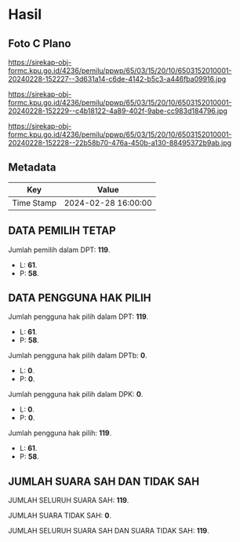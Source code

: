 # Hasil

## Foto C Plano

https://sirekap-obj-formc.kpu.go.id/4236/pemilu/ppwp/65/03/15/20/10/6503152010001-20240228-152227--3d631a14-c6de-4142-b5c3-a446fba09916.jpg

https://sirekap-obj-formc.kpu.go.id/4236/pemilu/ppwp/65/03/15/20/10/6503152010001-20240228-152229--c4b18122-4a89-402f-9abe-cc983d184796.jpg

https://sirekap-obj-formc.kpu.go.id/4236/pemilu/ppwp/65/03/15/20/10/6503152010001-20240228-152228--22b58b70-476a-450b-a130-88495372b9ab.jpg


## Metadata

| Key        | Value               |
| ---------- | ------------------- |
| Time Stamp | 2024-02-28 16:00:00 |


## DATA PEMILIH TETAP

Jumlah pemilih dalam DPT: **119**.
 * L: **61**.
 * P: **58**.

## DATA PENGGUNA HAK PILIH

Jumlah pengguna hak pilih dalam DPT: **119**.
 * L: **61**.
 * P: **58**.

Jumlah pengguna hak pilih dalam DPTb: **0**.
 * L: **0**.
 * P: **0**.

Jumlah pengguna hak pilih dalam DPK: **0**.
 * L: **0**.
 * P: **0**.

Jumlah pengguna hak pilih: **119**.
 * L: **61**.
 * P: **58**.

## JUMLAH SUARA SAH DAN TIDAK SAH

JUMLAH SELURUH SUARA SAH: **119**.

JUMLAH SUARA TIDAK SAH: **0**.

JUMLAH SELURUH SUARA SAH DAN SUARA TIDAK SAH: **119**.


